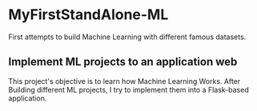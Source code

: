 # MyFirstStandAlone-ML

First attempts to build Machine Learning with different famous datasets.

## Implement ML projects to an application web

This project's objective is to learn how Machine Learning Works. After Building different ML projects, I try to implement them into a Flask-based application.